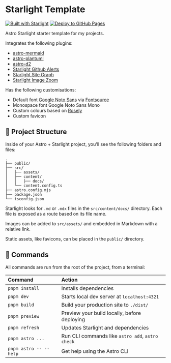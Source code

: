 # Starlight Template

[![Built with Starlight](https://astro.badg.es/v2/built-with-starlight/tiny.svg)](https://starlight.astro.build)
[![Deploy to GitHub Pages](https://github.com/ChristineTham/starlight/actions/workflows/deploy.yml/badge.svg)](https://github.com/ChristineTham/starlight/actions/workflows/deploy.yml)

Astro Starlight starter template for my projects.

Integrates the following plugins:

- [astro-mermaid](https://github.com/joesaby/astro-mermaid)
- [astro-plantuml](https://github.com/joesaby/astro-plantuml)
- [astro-d2](https://github.com/HiDeoo/astro-d2)
- [Starlight Github Alerts](https://github.com/HiDeoo/starlight-github-alerts)
- [Starlight Site Graph](https://github.com/Fevol/starlight-site-graph)
- [Starlight Image Zoom](https://github.com/HiDeoo/starlight-image-zoom)

Has the following customisations:

- Default font [Google Noto Sans](https://fonts.google.com/noto) via [Fontsource](https://fontsource.org/)
- Monospace font Google Noto Sans Mono
- Custom colours based on [Rosely](https://rosely.hellotham.com)
- Custom favicon

## 🚀 Project Structure

Inside of your Astro + Starlight project, you'll see the following folders and files:

```
.
├── public/
├── src/
│   ├── assets/
│   ├── content/
│   │   ├── docs/
│   └── content.config.ts
├── astro.config.mjs
├── package.json
└── tsconfig.json
```

Starlight looks for `.md` or `.mdx` files in the `src/content/docs/` directory. Each file is exposed as a route based on its file name.

Images can be added to `src/assets/` and embedded in Markdown with a relative link.

Static assets, like favicons, can be placed in the `public/` directory.

## 🧞 Commands

All commands are run from the root of the project, from a terminal:

| Command                   | Action                                           |
| :------------------------ | :----------------------------------------------- |
| `pnpm install`             | Installs dependencies                            |
| `pnpm dev`                 | Starts local dev server at `localhost:4321`      |
| `pnpm build`               | Build your production site to `./dist/`          |
| `pnpm preview`             | Preview your build locally, before deploying     |
| `pnpm refresh`             | Updates Starlight and dependencies               |
| `pnpm astro ...`           | Run CLI commands like `astro add`, `astro check` |
| `pnpm astro -- --help`     | Get help using the Astro CLI                     |

